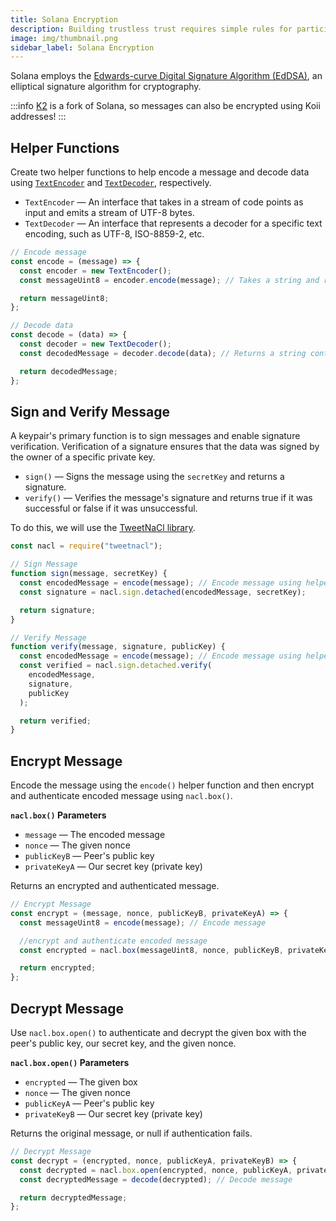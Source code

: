 ```yaml
---
title: Solana Encryption
description: Building trustless trust requires simple rules for participation.
image: img/thumbnail.png
sidebar_label: Solana Encryption
---
```


Solana employs the [Edwards-curve Digital Signature Algorithm (EdDSA)](https://en.wikipedia.org/wiki/EdDSA), an elliptical signature algorithm for cryptography.

:::info
[K2](/concepts/settlement-layer/k2-tick-tock-fast-blocks) is a fork of Solana, so messages can also be encrypted using Koii addresses!
:::

## Helper Functions

Create two helper functions to help encode a message and decode data using [`TextEncoder`](https://developer.mozilla.org/en-US/docs/Web/API/TextEncoder) and [`TextDecoder`](https://developer.mozilla.org/en-US/docs/Web/API/TextDecoder), respectively.

- `TextEncoder` — An interface that takes in a stream of code points as input and emits a stream of UTF-8 bytes.
- `TextDecoder` — An interface that represents a decoder for a specific text encoding, such as UTF-8, ISO-8859-2, etc.

```js
// Encode message
const encode = (message) => {
  const encoder = new TextEncoder();
  const messageUint8 = encoder.encode(message); // Takes a string and returns a Uint8Array

  return messageUint8;
};

// Decode data
const decode = (data) => {
  const decoder = new TextDecoder();
  const decodedMessage = decoder.decode(data); // Returns a string containing the text decoded

  return decodedMessage;
};
```

## Sign and Verify Message
A keypair's primary function is to sign messages and enable signature verification. Verification of a signature ensures that the data was signed by the owner of a specific private key.

- `sign()` — Signs the message using the `secretKey` and returns a signature.
- `verify()` — Verifies the message's signature and returns true if it was successful or false if it was unsuccessful.

To do this, we will use the [TweetNaCl library](https://www.npmjs.com/package/tweetnacl).
```js
const nacl = require("tweetnacl");

// Sign Message
function sign(message, secretKey) {
  const encodedMessage = encode(message); // Encode message using helper function
  const signature = nacl.sign.detached(encodedMessage, secretKey);

  return signature;
}

// Verify Message
function verify(message, signature, publicKey) {
  const encodedMessage = encode(message); // Encode message using helper function
  const verified = nacl.sign.detached.verify(
    encodedMessage,
    signature,
    publicKey
  );

  return verified;
}
```

## Encrypt Message

Encode the message using the `encode()` helper function and then encrypt and authenticate encoded message using `nacl.box()`.

**`nacl.box()` Parameters**

- `message` — The encoded message
- `nonce` — The given nonce
- `publicKeyB` — Peer's public key
- `privateKeyA` — Our secret key (private key)

Returns an encrypted and authenticated message.

```js
// Encrypt Message
const encrypt = (message, nonce, publicKeyB, privateKeyA) => {
  const messageUint8 = encode(message); // Encode message

  //encrypt and authenticate encoded message
  const encrypted = nacl.box(messageUint8, nonce, publicKeyB, privateKeyA);

  return encrypted;
};
```

## Decrypt Message
Use `nacl.box.open()` to authenticate and decrypt the given box with the peer's public key, our secret key, and the given nonce.

**`nacl.box.open()` Parameters**

- `encrypted` — The given box
- `nonce` — The given nonce
- `publicKeyA` — Peer's public key
- `privateKeyB` — Our secret key (private key)

Returns the original message, or null if authentication fails.

```js
// Decrypt Message
const decrypt = (encrypted, nonce, publicKeyA, privateKeyB) => {
  const decrypted = nacl.box.open(encrypted, nonce, publicKeyA, privateKeyB); // Authenticate and decrypt
  const decryptedMessage = decode(decrypted); // Decode message

  return decryptedMessage;
};
```
